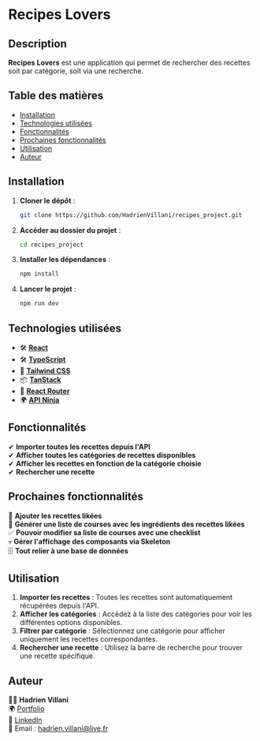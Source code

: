 # Recipes Lovers

## Description

**Recipes Lovers** est une application qui permet de rechercher des recettes soit par catégorie, soit via une recherche.

## Table des matières

- [Installation](#installation)
- [Technologies utilisées](#technologies-utilisées)
- [Fonctionnalités](#fonctionnalités)
- [Prochaines fonctionnalités](#prochaines-fonctionnalités)
- [Utilisation](#utilisation)
- [Auteur](#auteur)

## Installation

1. **Cloner le dépôt** :
   ```bash
   git clone https://github.com/HadrienVillani/recipes_project.git
   ```
2. **Accéder au dossier du projet** :
   ```bash
   cd recipes_project
   ```
3. **Installer les dépendances** :
   ```bash
   npm install
   ```
4. **Lancer le projet** :
   ```bash
   npm run dev
   ```

## Technologies utilisées

- 🛠 **[React](https://react.dev/)**
- 🛠 **[TypeScript](https://www.typescriptlang.org/)**
- 🎨 **[Tailwind CSS](https://tailwindcss.com/)**
- 📦 **[TanStack](https://tanstack.com/)**
- 🔗 **[React Router](https://reactrouter.com/)**
- 🌍 **[API Ninja](https://www.api-ninjas.com/)**

## Fonctionnalités

✔ **Importer toutes les recettes depuis l'API**  
✔ **Afficher toutes les catégories de recettes disponibles**  
✔ **Afficher les recettes en fonction de la catégorie choisie**  
✔ **Rechercher une recette**  

## Prochaines fonctionnalités

🚀 **Ajouter les recettes likées**  
🛒 **Générer une liste de courses avec les ingrédients des recettes likées**  
✅ **Pouvoir modifier sa liste de courses avec une checklist**  
💀 **Gérer l'affichage des composants via Skeleton**  
🗄 **Tout relier à une base de données**  

## Utilisation

1. **Importer les recettes** : Toutes les recettes sont automatiquement récupérées depuis l'API.
2. **Afficher les catégories** : Accédez à la liste des catégories pour voir les différentes options disponibles.
3. **Filtrer par catégorie** : Sélectionnez une catégorie pour afficher uniquement les recettes correspondantes.
4. **Rechercher une recette** : Utilisez la barre de recherche pour trouver une recette spécifique.

## Auteur

👨‍💻 **Hadrien Villani**  
🌍 [Portfolio](https://www.hadrienvillani.fr/)  
🔗 [LinkedIn](https://www.linkedin.com/in/hadrienvillani/)  
📧 Email : [hadrien.villani@live.fr](mailto:hadrien.villani@live.fr)